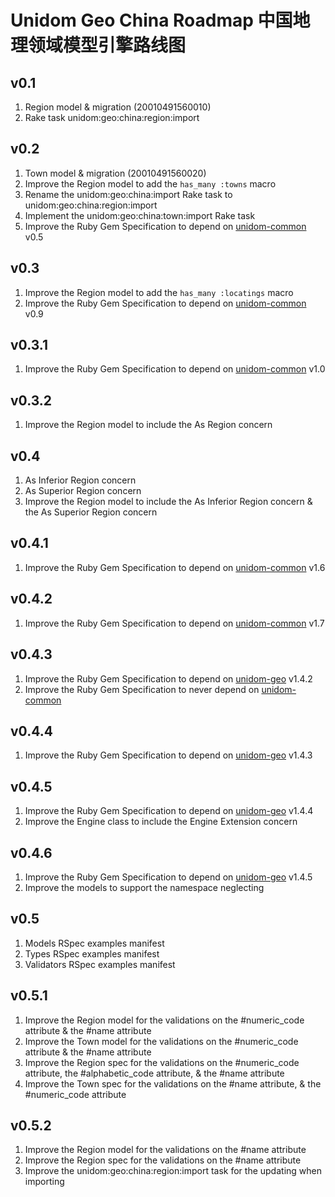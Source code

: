 # Unidom Geo China Roadmap 中国地理领域模型引擎路线图

## v0.1
1. Region model & migration (20010491560010)
2. Rake task unidom:geo:china:region:import

## v0.2
1. Town model & migration (20010491560020)
2. Improve the Region model to add the ``has_many :towns`` macro
3. Rename the unidom:geo:china:import Rake task to unidom:geo:china:region:import
4. Implement the unidom:geo:china:town:import Rake task
5. Improve the Ruby Gem Specification to depend on [unidom-common](https://github.com/topbitdu/unidom-common) v0.5

## v0.3
1. Improve the Region model to add the ``has_many :locatings`` macro
2. Improve the Ruby Gem Specification to depend on [unidom-common](https://github.com/topbitdu/unidom-common) v0.9

## v0.3.1
1. Improve the Ruby Gem Specification to depend on [unidom-common](https://github.com/topbitdu/unidom-common) v1.0

## v0.3.2
1. Improve the Region model to include the As Region concern

## v0.4
1. As Inferior Region concern
2. As Superior Region concern
3. Improve the Region model to include the As Inferior Region concern & the As Superior Region concern

## v0.4.1
1. Improve the Ruby Gem Specification to depend on [unidom-common](https://github.com/topbitdu/unidom-common) v1.6

## v0.4.2
1. Improve the Ruby Gem Specification to depend on [unidom-common](https://github.com/topbitdu/unidom-common) v1.7

## v0.4.3
1. Improve the Ruby Gem Specification to depend on [unidom-geo](https://github.com/topbitdu/unidom-geo) v1.4.2
2. Improve the Ruby Gem Specification to never depend on [unidom-common](https://github.com/topbitdu/unidom-common)

## v0.4.4
1. Improve the Ruby Gem Specification to depend on [unidom-geo](https://github.com/topbitdu/unidom-geo) v1.4.3

## v0.4.5
1. Improve the Ruby Gem Specification to depend on [unidom-geo](https://github.com/topbitdu/unidom-geo) v1.4.4
2. Improve the Engine class to include the Engine Extension concern

## v0.4.6
1. Improve the Ruby Gem Specification to depend on [unidom-geo](https://github.com/topbitdu/unidom-geo) v1.4.5
2. Improve the models to support the namespace neglecting

## v0.5
1. Models RSpec examples manifest
2. Types RSpec examples manifest
3. Validators RSpec examples manifest

## v0.5.1
1. Improve the Region model for the validations on the #numeric_code attribute & the #name attribute
2. Improve the Town model for the validations on the #numeric_code attribute & the #name attribute
3. Improve the Region spec for the validations on the #numeric_code attribute, the #alphabetic_code attribute, & the #name attribute
4. Improve the Town spec for the validations on the #name attribute, & the #numeric_code attribute

## v0.5.2
1. Improve the Region model for the validations on the #name attribute
2. Improve the Region spec for the validations on the #name attribute
3. Improve the unidom:geo:china:region:import task for the updating when importing
